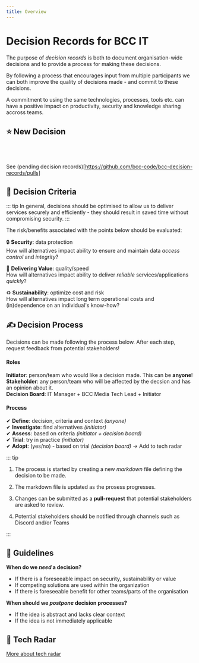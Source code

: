 ```yaml
---
title: Overview
---
```


# Decision Records for BCC IT

The purpose of *decision records* is both to document organisation-wide decisions and to provide a process for making these decisions.

By following a process that encourages input from multiple participants we can both improve the quality of decisions made - and commit to these decisions.

A commitment to using the same technologies, processes, tools etc. can have a positive impact on productivity, security and knowledge sharing accross teams.

## ⭐ New Decision

<br />
<AddADR />
<br />

See (pending decision records)[https://github.com/bcc-code/bcc-decision-records/pulls]

## 🎯 Decision Criteria

::: tip
In general, decisions should be optimised to allow us to deliver services securely and efficiently - they should result in saved time without compromising security.
:::

The risk/benefits associated with the points below should be evaluated:

🔒 **Security**: data protection  
How will alternatives impact ability to ensure and maintain data *access control* and *integrity*?

🚀 **Delivering Value**: quality/speed  
How will alternatives impact ability to deliver *reliable* services/applications *quickly*?

♻ **Sustainability**: optimize cost and risk  
How will alternatives impact long term operational costs and (in)dependence on an individual's know-how?

## ✍ Decision Process

Decisions can be made following the process below. After each step, request feedback from potential stakeholders!

#### Roles

**Initiator**: person/team who would like a decision made. This can be __anyone__!  
**Stakeholder**: any person/team who will be affected by the decsion and has an opinion about it.  
**Decision Board**: IT Manager + BCC Media Tech Lead + Initiator

#### Process

✔ **Define**: decision, criteria and context *(anyone)*  
✔ **Investigate**: find alternatives *(initiator)*  
✔ **Assess**: based on criteria *(initiator + decision board)*  
✔ **Trial**: try in practice *(initiator)*  
✔ **Adopt**: (yes/no) - based on trial *(decision board)*  -> Add to tech radar

::: tip

1. The process is started by creating a new *markdown* file defining the decision to be made.

2. The markdown file is updated as the prosess progresses.  

3. Changes can be submitted as a **pull-request** that potential stakeholders are asked to review.

4. Potential stakeholders should be notified through channels such as Discord and/or Teams

:::

## 🤔 Guidelines

**When do we *need* a decision?**  

* If there is a foreseeable impact on security, sustainability or value
* If competing solutions are used within the organization
* If there is foreseeable benefit for other teams/parts of the organisation

**When should we *postpone* decision processes?**  

* If the idea is abstract and lacks clear context
* If the idea is not immediately applicable

## 📡 Tech Radar

[More about tech radar](Tech-Radar/index.md)

<div style="center">
    <TechRadar />
</div>
